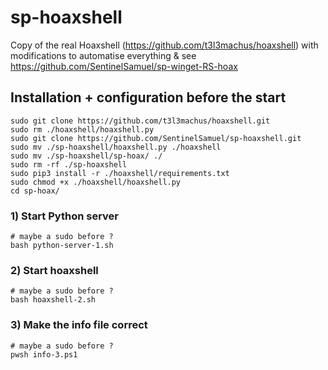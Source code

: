 # sp-hoaxshell
Copy of the real Hoaxshell (https://github.com/t3l3machus/hoaxshell) with modifications to automatise everything
& see https://github.com/SentinelSamuel/sp-winget-RS-hoax

## Installation + configuration before the start
```
sudo git clone https://github.com/t3l3machus/hoaxshell.git
sudo rm ./hoaxshell/hoaxshell.py
sudo git clone https://github.com/SentinelSamuel/sp-hoaxshell.git
sudo mv ./sp-hoaxshell/hoaxshell.py ./hoaxshell
sudo mv ./sp-hoaxshell/sp-hoax/ ./
sudo rm -rf ./sp-hoaxshell
sudo pip3 install -r ./hoaxshell/requirements.txt
sudo chmod +x ./hoaxshell/hoaxshell.py
cd sp-hoax/
```

### 1) Start Python server
```
# maybe a sudo before ?
bash python-server-1.sh
```
### 2) Start hoaxshell
```
# maybe a sudo before ?
bash hoaxshell-2.sh  
```
### 3) Make the info file correct
```
# maybe a sudo before ?
pwsh info-3.ps1
```
